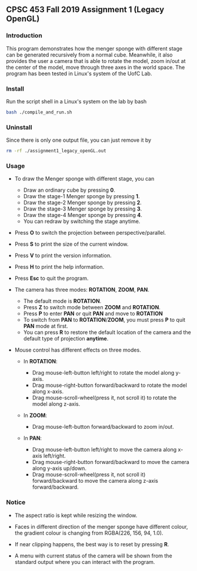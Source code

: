 ## CPSC 453 Fall 2019 Assignment 1 (Legacy OpenGL)

### Introduction

This program demonstrates how the menger sponge with different stage can be generated recursively from a normal cube. Meanwhile, it also provides the user a camera that is able to rotate the model, zoom in/out at the center of the model, move through three axes in the world space. The program has been tested in Linux's system of the UofC Lab.

### Install

Run the script shell in a Linux's system on the lab by bash

```sh
bash ./compile_and_run.sh
```

### Uninstall

Since there is only one output file, you can just remove it by

```sh
rm -rf ./assignment1_legacy_openGL.out
```

### Usage

*   To draw the Menger sponge with different stage, you can

    *   Draw an ordinary cube by pressing **0**.
    *   Draw the stage-1 Menger sponge by pressing **1**.
    *   Draw the stage-2 Menger sponge by pressing **2**.
    *   Draw the stage-3 Menger sponge by pressing **3**.
    *   Draw the stage-4 Menger sponge by pressing **4**.
    *   You can redraw by switching the stage anytime.

*   Press **O** to switch the projection between perspective/parallel.

*   Press **S** to print the size of the current window.

*   Press **V** to print the version information.

*   Press **H** to print the help information.

*   Press **Esc** to quit the program.

*   The camera has three modes: **ROTATION**, **ZOOM**, **PAN**.

    *   The default mode is **ROTATION**.
    *   Press **Z** to switch mode between **ZOOM** and **ROTATION**.
    *   Press **P** to enter **PAN** or quit **PAN** and move to **ROTATION**
    *   To switch from **PAN** to **ROTATION**/**ZOOM**, you must press **P** to quit **PAN** mode at first.
    *   You can press **R** to restore the default location of the camera and the default type of projection **anytime**.

*   Mouse control has different effects on three modes.

    *   In **ROTATION**:
        
        *   Drag mouse-left-button left/right to rotate the model along y-axis.
        *   Drag mouse-right-button forward/backward to rotate the model along x-axis.
        *   Drag mouse-scroll-wheel(press it, not scroll it) to rotate the model along z-axis.
    
    *   In **ZOOM**:
    
        *   Drag mouse-left-button forward/backward to zoom in/out.
    
    *   In **PAN**:
    
        *   Drag mouse-left-button left/right to move the camera along x-axis left/right.
        *   Drag mouse-right-button forward/backward to move the camera along y-axis up/down.
        *   Drag mouse-scroll-wheel(press it, not scroll it) forward/backward to move the camera along z-axis forward/backward.

### Notice

*   The aspect ratio is kept while resizing the window.

*   Faces in different direction of the menger sponge have different colour, the gradient colour is changing from RGBA(226, 156, 94, 1.0).

*   If near clipping happens, the best way is to reset by pressing **R**.

*   A menu with current status of the camera will be shown from the standard output  where you can interact with the program.